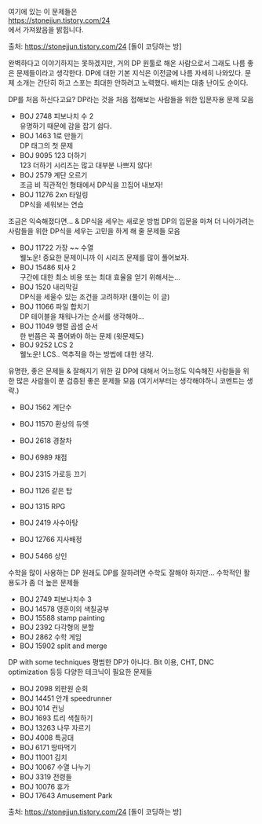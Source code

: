 여기에 있는 이 문제들은  
https://stonejjun.tistory.com/24  
에서 가져왔음을 밝힙니다.



출처: https://stonejjun.tistory.com/24 [돌이 코딩하는 방]

완벽하다고 이야기하지는 못하겠지만, 거의 DP 원툴로 해온 사람으로서 그래도 나름 좋은 문제들이라고 생각한다. DP에 대한 기본 지식은 이전글에 나름 자세히 나와있다. 문제 소개는 간단히 하고 스포는 최대한 안하려고 노력했다. 배치는 대충 난이도 순이다.


DP를 처음 하신다고요?
DP라는 것을 처음 접해보는 사람들을 위한 입문자용 문제 모음
- BOJ 2748 피보나치 수 2    
  유명하기 때문에 감을 잡기 쉽다.
- BOJ 1463 1로 만들기      
  DP 태그의 첫 문제 
- BOJ 9095 123 더하기      
  123 더하기 시리즈는 많고 대부분 나쁘지 않다!
- BOJ 2579 계단 오르기      
  조금 비 직관적인 형태에서 DP식을 끄집어 내보자!
- BOJ 11276 2xn 타일링      
  DP식을 세워보는 연습

조금은 익숙해졌다면... & DP식을 세우는 새로운 방법
DP의 입문을 마쳐 더 나아가려는 사람들을 위한 DP식을 세우는 고민을 하게 해 줄 문제들 모음
- BOJ 11722 가장 ~~ 수열      
  웰노운! 중요한 문제이니까 이 시리즈 문제를 많이 풀어보자.
- BOJ 15486 퇴사 2                 
  구간에 대한 최소 비용 또는 최대 효율을 얻기 위해서는...
- BOJ 1520 내리막길                
  DP식을 세울수 있는 조건을 고려하자!  (풀이는 이 글)
- BOJ 11066 파일 합치기        
  DP 테이블을 채워나가는 순서를 생각해야...
- BOJ 11049 행렬 곱셈 순서  
  한 번쯤은 꼭 풀어봐야 하는 문제 (윗문제도)
- BOJ 9252 LCS 2                     
  웰노운! LCS..  역추적을 하는 방법에 대한 생각.

유명한, 좋은 문제들 & 잘해지기 위한 길
DP에 대해서 어느정도 익숙해진 사람들을 위한 많은 사람들이 푼 검증된 좋은 문제들 모음 (여기서부터는 생각해야하니 코멘트는 생략.)
- BOJ 1562 계단수             
- BOJ 11570 환상의 듀엣   
- BOJ 2618 경찰차           
- BOJ 6989 채점             
- BOJ 2315 가로등 끄기    
- BOJ 1126 같은 탑          
- BOJ 1315 RPG                     
- BOJ 2419 사수아탕    
- BOJ 12766 지사배정

- BOJ 5466 상인

 
수학을 많이 사용하는 DP
원래도 DP를 잘하려면 수학도 잘해야 하지만... 수학적인 활용도가 좀 더 높은 문제들
- BOJ 2749 피보나치수 3          
- BOJ 14578 영훈이의 색칠공부
- BOJ 15588 stamp painting     
- BOJ 2392 다각형의 분할        
- BOJ 2862 수학 게임            
- BOJ 15902 split and merge  

DP with some techniques
평범한 DP가 아니다. Bit 이용, CHT, DNC optimization 등등 다양한 테크닉이 필요한 문제들
- BOJ 2098 외판원 순회           
- BOJ 14451 안개 speedrunner   
- BOJ 1014 컨닝               
- BOJ 1693 트리 색칠하기     
- BOJ 13263 나무 자르기        
- BOJ 4008 특공대              
- BOJ 6171 땅따먹기            
- BOJ 11001 김치                
- BOJ 10067 수열 나누기       
- BOJ 3319 전령들               
- BOJ 10076 휴가                  
- BOJ 17643 Amusement Park   



출처: https://stonejjun.tistory.com/24 [돌이 코딩하는 방]